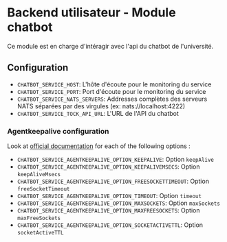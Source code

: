# Backend utilisateur - Module chatbot

Ce module est en charge d'intéragir avec l'api du chatbot de l'université.

## Configuration
- `CHATBOT_SERVICE_HOST`: L'hôte d'écoute pour le monitoring du service
- `CHATBOT_SERVICE_PORT`: Port d'écoute pour le monitoring du service
- `CHATBOT_SERVICE_NATS_SERVERS`: Addresses complètes des serveurs NATS séparées par des virgules (ex: nats://localhost:4222)
- `CHATBOT_SERVICE_TOCK_API_URL`: L'URL de l'API du chatbot

### Agentkeepalive configuration
Look at [official documentation](https://github.com/node-modules/agentkeepalive#new-agentoptions) for each of the following options :
- `CHATBOT_SERVICE_AGENTKEEPALIVE_OPTION_KEEPALIVE`: Option `keepAlive`
- `CHATBOT_SERVICE_AGENTKEEPALIVE_OPTION_KEEPALIVEMSECS`: Option `keepAliveMsecs`
- `CHATBOT_SERVICE_AGENTKEEPALIVE_OPTION_FREESOCKETTIMEOUT`: Option `freeSocketTimeout`
- `CHATBOT_SERVICE_AGENTKEEPALIVE_OPTION_TIMEOUT`: Option `timeout`
- `CHATBOT_SERVICE_AGENTKEEPALIVE_OPTION_MAXSOCKETS`: Option `maxSockets`
- `CHATBOT_SERVICE_AGENTKEEPALIVE_OPTION_MAXFREESOCKETS`: Option `maxFreeSockets`
- `CHATBOT_SERVICE_AGENTKEEPALIVE_OPTION_SOCKETACTIVETTL`: Option `socketActiveTTL`
